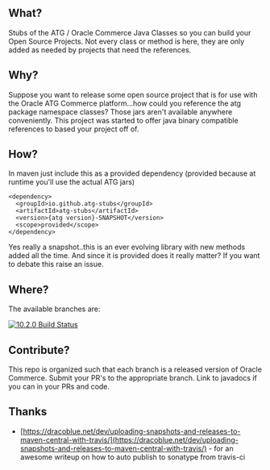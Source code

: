 ## What?
Stubs of the ATG / Oracle Commerce Java Classes so you can build your Open Source Projects.  Not every class or method is here, they are only added as needed by projects that need the references.

## Why?
Suppose you want to release some open source project that is for use with the Oracle ATG Commerce platform...how could you reference the atg package namespace classes?  Those jars aren't available anywhere conveniently.  This project was started to offer java binary compatible references to based your project off of. 

## How?
In maven just include this as a provided dependency (provided because at runtime you'll use the actual ATG jars)
```
<dependency>
  <groupId>io.github.atg-stubs</groupId>
  <artifactId>atg-stubs</artifactId>
  <version>{atg version}-SNAPSHOT</version>
  <scope>provided</scope>
</dependency>
```

Yes really a snapshot..this is an ever evolving library with new methods added all the time.  And since it is provided does it really matter?  If you want to debate this raise an issue.

## Where?
The available branches are:

[![10.2.0 Build Status](https://img.shields.io/travis/atg-stubs/atg-stubs/10.2.0.svg?label=10.2.0%20Build)](https://github.com/atg-stubs/atg-stubs/tree/10.2.0)


## Contribute?
This repo is organized such that each branch is a released version of Oracle Commerce.  Submit your PR's to the appropriate branch.  Link to javadocs if you can in your PRs and code.

## Thanks
* [https://dracoblue.net/dev/uploading-snapshots-and-releases-to-maven-central-with-travis/](https://dracoblue.net/dev/uploading-snapshots-and-releases-to-maven-central-with-travis/) - for an awesome writeup on how to auto publish to sonatype from travis-ci
